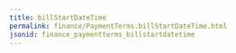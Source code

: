 ```yaml
---
title: billStartDateTime
permalink: finance/PaymentTerms.billStartDateTime.html
jsonid: finance_paymentterms_billstartdatetime
---
```

